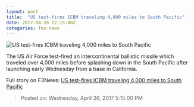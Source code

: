 ```yaml
---
layout: post
title:  "US test-fires ICBM traveling 4,000 miles to South Pacific"
date: 2017-04-26 12:15:00Z
categories: fox-news
---
```


![US test-fires ICBM traveling 4,000 miles to South Pacific](http://a57.foxnews.com/images.foxnews.com/content/fox-news/us/2017/04/26/air-force-launches-unarmed-missile-for-test-in-california/_jcr_content/par/featured_image/media-0.img.png/876/493/1493208233937.png?ve=1&tl=1)

The US Air Force test-fired an intercontinental ballistic missile which traveled over 4,000 miles before splashing down in the South Pacific after launching early Wednesday from a base in California.


Full story on F3News: [US test-fires ICBM traveling 4,000 miles to South Pacific](http://www.f3nws.com/n/2KQJxB)

> Posted on: Wednesday, April 26, 2017 5:15:00 PM
